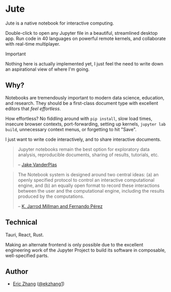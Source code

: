 # Jute

Jute is a native notebook for interactive computing.

Double-click to open any Jupyter file in a beautiful, streamlined desktop app.
Run code in 40 languages on powerful remote kernels, and collaborate with
real-time multiplayer.

> [!IMPORTANT]
>
> Nothing here is actually implemented yet, I just feel the need to write down
> an aspirational view of where I'm going.

## Why?

Notebooks are tremendously important to modern data science, education, and
research. They should be a first-class document type with excellent editors that
_feel effortless_.

How effortless? No fiddling around with `pip install`, slow load times, insecure
browser contexts, port-forwarding, setting up kernels, `jupyter lab build`,
unnecessary context menus, or forgetting to hit "Save".

I just want to write code interactively, and to share interactive documents.

> Jupyter notebooks remain the best option for exploratory data analysis,
> reproducible documents, sharing of results, tutorials, etc.
>
> – [Jake VanderPlas](https://twitter.com/jakevdp/status/1046757277133230080)

> The Notebook system is designed around two central ideas: (a) an openly
> specified protocol to control an interactive computational engine, and (b) an
> equally open format to record these interactions between the user and the
> computational engine, including the results produced by the computations.
>
> – [K. Jarrod Millman and Fernando Pérez](https://osf.io/h9gsd)

## Technical

Tauri, React, Rust.

Making an alternate frontend is only possible due to the excellent engineering
work of the Jupyter Project to build its software in composable, well-specified
parts.

## Author

- [Eric Zhang](https://www.ekzhang.com/)
  ([@ekzhang1](https://twitter.com/ekzhang1))
